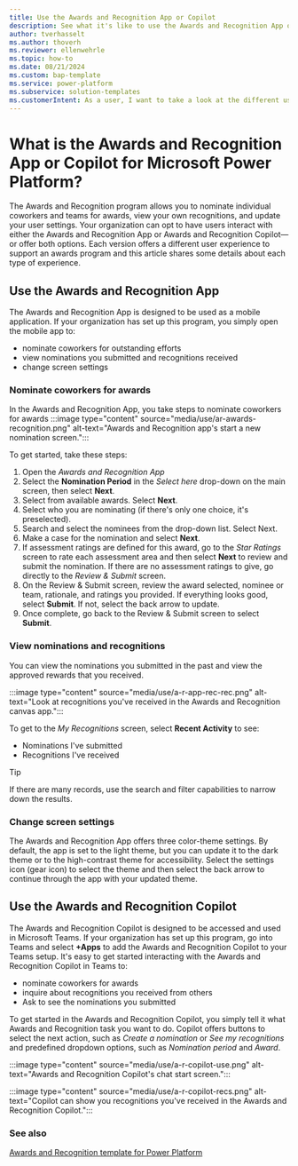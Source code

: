 ```yaml
---
title: Use the Awards and Recognition App or Copilot
description: See what it's like to use the Awards and Recognition App or Copilot.
author: tverhasselt
ms.author: thoverh
ms.reviewer: ellenwehrle
ms.topic: how-to
ms.date: 08/21/2024
ms.custom: bap-template
ms.service: power-platform
ms.subservice: solution-templates
ms.customerIntent: As a user, I want to take a look at the different user experiences in the Awards and Recognition App and Copilot so I can see how they work.
---
```



# What is the Awards and Recognition App or Copilot for Microsoft Power Platform?

The Awards and Recognition program allows you to  nominate individual coworkers and teams for awards, view your own recognitions, and update your user settings. Your organization can opt to have users interact with either the Awards and Recognition App or Awards and Recognition Copilot—or offer both options. Each version offers a different user experience to support an awards program and this article shares some details about each type of experience.

## Use the Awards and Recognition App

The Awards and Recognition App is designed to be used as a mobile application. If your organization has set up this program, you simply open the mobile app to:

- nominate coworkers for outstanding efforts
- view nominations you submitted and recognitions received
- change screen settings

### Nominate coworkers for awards

In the Awards and Recognition App, you take steps to nominate coworkers for awards
:::image type="content" source="media/use/ar-awards-recognition.png" alt-text="Awards and Recognition app's start a new nomination screen.":::

To get started, take these steps:

1. Open the *Awards and Recognition App*
1. Select the **Nomination Period** in the *Select here* drop-down on the main screen, then select **Next**.
1. Select from available awards. Select **Next**.
1. Select who you are nominating (if there's only one choice, it's preselected).
1. Search and select the nominees from the drop-down list. Select Next.
1. Make a case for the nomination and select **Next**.
1. If assessment ratings are defined for this award, go to the *Star Ratings* screen to rate each assessment area and then select **Next** to review and submit the nomination. If there are no assessment ratings to give, go directly to the *Review & Submit* screen.
1. On the Review & Submit screen, review the award selected, nominee or team, rationale, and ratings you provided. If everything looks good, select **Submit**. If not, select the back arrow to update.
1. Once complete, go back to the Review & Submit screen to select **Submit**.

### View nominations and recognitions

You can view the nominations you submitted in the past and view the approved rewards that you received.

:::image type="content" source="media/use/a-r-app-rec-rec.png" alt-text="Look at recognitions you've received in the Awards and Recognition canvas app.":::

To get to the *My Recognitions* screen, select **Recent Activity** to see:

- Nominations I've submitted
- Recognitions I've received

> [!TIP]
> If there are many records, use the search and filter capabilities to narrow down the results.

### Change screen settings

The Awards and Recognition App offers three color-theme settings. By default, the app is set to the light theme, but you can update it to the dark theme or to the high-contrast theme for accessibility. Select the settings icon (gear icon) to select the theme and then select the back arrow to continue through the app with your updated theme.

## Use the Awards and Recognition Copilot

The Awards and Recognition Copilot is designed to be accessed and used in Microsoft Teams. If your organization has set up this program, go into Teams and select **+Apps** to add the Awards and Recognition Copilot to your Teams setup. It's easy to get started interacting with the Awards and Recognition Copilot in Teams to:

- nominate coworkers for awards
- inquire about recognitions you received from others
- Ask to see the nominations you submitted

To get started in the Awards and Recognition Copilot, you simply tell it what Awards and Recognition task you want to do. Copilot offers buttons to select the next action, such as *Create a nomination* or *See my recognitions* and predefined dropdown options, such as *Nomination period* and *Award*.

:::image type="content" source="media/use/a-r-copilot-use.png" alt-text="Awards and Recognition Copilot's chat start screen.":::

:::image type="content" source="media/use/a-r-copilot-recs.png" alt-text="Copilot can show you recognitions you've received in the Awards and Recognition Copilot.":::

### See also

[Awards and Recognition template for Power Platform](overview.md)

